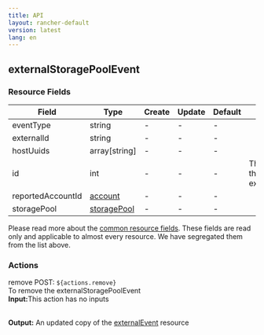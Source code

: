 ```yaml
---
title: API
layout: rancher-default
version: latest
lang: en
---
```


## externalStoragePoolEvent



### Resource Fields

Field | Type | Create | Update | Default | Notes
---|---|---|---|---|---
eventType | string | - | - | - | 
externalId | string | - | - | - | 
hostUuids | array[string] | - | - | - | 
id | int | - | - | - | The unique identifier for the externalStoragePoolEvent
reportedAccountId | [account]({{site.baseurl}}/rancher/{{page.version}}/{{page.lang}}/api/api-resources/account/) | - | - | - | 
storagePool | [storagePool]({{site.baseurl}}/rancher/{{page.version}}/{{page.lang}}/api/api-resources/storagePool/) | - | - | - | 


Please read more about the [common resource fields]({{site.baseurl}}/rancher/{{page.version}}/{{page.lang}}/api/common/). 
These fields are read only and applicable to almost every resource. We have segregated them from the list above.








### Actions

<div class="action">
<span class="header">
remove
<span class="headerright">POST:  <code>${actions.remove}</code></span></span>
<div class="action-contents">
To remove the externalStoragePoolEvent
<br>

<span class="input">
<strong>Input:</strong>This action has no inputs</span>
<br>

<br>


<span class="output"><strong>Output:</strong> An updated copy of the <a href="/rancher/api/api-resources/externalEvent/">externalEvent</a> resource</span>
</div>
</div>

